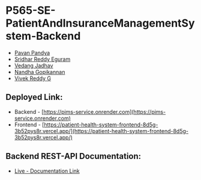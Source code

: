 # P565-SE-PatientAndInsuranceManagementSystem-Backend

- [Pavan Pandya](mailto:pnpandya@iu.edu)
- [Sridhar Reddy Eguram](mailto:seguram@iu.edu)
- [Vedang Jadhav](mailto:jadhva@iu.edu)
- [Nandha Gopikannan](mailto:nagopi@iu.edu)
- [Vivek Reddy G](mailto:gvi@iu.edu)


## Deployed Link:
- Backend - [https://pims-service.onrender.com](https://pims-service.onrender.com)
- Frontend - [https://patient-health-system-frontend-8d5g-3b52pys8r.vercel.app/](https://patient-health-system-frontend-8d5g-3b52pys8r.vercel.app/)

## Backend REST-API Documentation:
- [Live - Documentation Link](https://documenter.getpostman.com/view/16871691/2sA3Bn7sd8)
